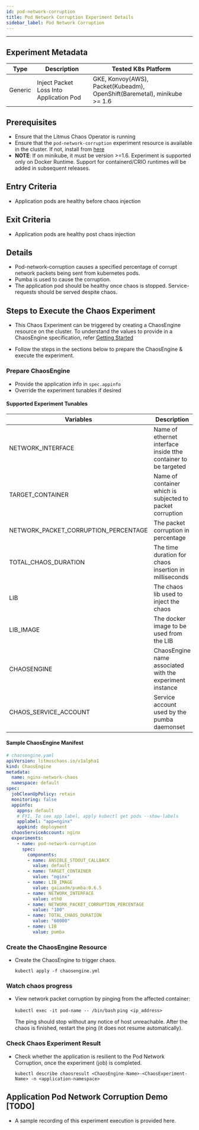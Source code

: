 ```yaml
---
id: pod-network-corruption
title: Pod Network Corruption Experiment Details
sidebar_label: Pod Network Corruption  
---
```

------

## Experiment Metadata

| Type      | Description              | Tested K8s Platform                                               |
| ----------| ------------------------ | ------------------------------------------------------------------|
| Generic   | Inject Packet Loss Into Application Pod | GKE, Konvoy(AWS), Packet(Kubeadm), OpenShift(Baremetal), minikube >= 1.6 |

## Prerequisites

- Ensure that the Litmus Chaos Operator is running
- Ensure that the `pod-network-corruption` experiment resource is available in the cluster. If not, install from [here](https://hub.litmuschaos.io/charts/generic/experiments/pod-network-corruption)
- <div class="danger">
    <strong>NOTE</strong>: 
        If on minikube, it must be version >=1.6. 
        Experiment is supported only on Docker Runtime. Support for containerd/CRIO runtimes will be added in subsequent releases.
</div>

## Entry Criteria

- Application pods are healthy before chaos injection

## Exit Criteria

- Application pods are healthy post chaos injection

## Details

- Pod-network-corruption causes a specified percentage of corrupt network packets being sent from kubernetes pods.
- Pumba is used to cause the corruption.
- The application pod should be healthy once chaos is stopped. Service-requests should be served despite chaos.


## Steps to Execute the Chaos Experiment

- This Chaos Experiment can be triggered by creating a ChaosEngine resource on the cluster. To understand the values to provide in a ChaosEngine specification, refer [Getting Started](getstarted.md/#prepare-chaosengine)

- Follow the steps in the sections below to prepare the ChaosEngine & execute the experiment.

### Prepare ChaosEngine

- Provide the application info in `spec.appinfo`
- Override the experiment tunables if desired

#### Supported Experiment Tunables

| Variables             | Description                                                  | Type      | Notes            |
| ----------------------| ------------------------------------------------------------ |-----------|------------------|
| NETWORK_INTERFACE     | Name of ethernet interface inside tthe container to be targeted | Mandatory | Default: eth0 |
| TARGET_CONTAINER      | Name of container which is subjected to packet corruption    | Mandatory |                  |
| NETWORK_PACKET_CORRUPTION_PERCENTAGE | The packet corruption in percentage	       | Mandatory | Default: 100     |
| TOTAL_CHAOS_DURATION  | The time duration for chaos insertion in milliseconds        | Mandatory | Default: 60000ms |                                           
| LIB                   | The chaos lib used to inject the chaos                       | Optional  | Default: pumba   |
| LIB_IMAGE             | The docker image to be used from the LIB                     | Optional  | Default: gaiaadm/pumba:0.6.5; note: versions < 0.6 are not supported! |
| CHAOSENGINE           | ChaosEngine name associated with the experiment instance     | Optional  |                  |
| CHAOS_SERVICE_ACCOUNT | Service account used by the pumba daemonset                  | Optional  | Optional         |

#### Sample ChaosEngine Manifest

```yaml
# chaosengine.yaml
apiVersion: litmuschaos.io/v1alpha1
kind: ChaosEngine
metadata:
  name: nginx-network-chaos
  namespace: default
spec:
  jobCleanUpPolicy: retain
  monitoring: false
  appinfo: 
    appns: default
    # FYI, To see app label, apply kubectl get pods --show-labels
    applabel: "app=nginx"
    appkind: deployment
  chaosServiceAccount: nginx 
  experiments:
    - name: pod-network-corruption
      spec:
        components:
        - name: ANSIBLE_STDOUT_CALLBACK
          value: default
        - name: TARGET_CONTAINER
          value: "nginx" 
        - name: LIB_IMAGE
          value: gaiaadm/pumba:0.6.5
        - name: NETWORK_INTERFACE
          value: eth0                    
        - name: NETWORK_PACKET_CORRUPTION_PERCENTAGE
          value: "100"
        - name: TOTAL_CHAOS_DURATION
          value: "60000"
        - name: LIB
          value: pumba
```
### Create the ChaosEngine Resource

- Create the ChaosEngine to trigger chaos.

  `kubectl apply -f chaosengine.yml`

### Watch chaos progress

- View network packet corruption by pinging from the affected container:

  `kubectl exec -it pod-name -- /bin/bash` 
  `ping <ip_address>`

  The ping should stop without any notice of host unreachable. After the chaos is finished, restart the ping (it does not resume automatically).

### Check Chaos Experiment Result

- Check whether the application is resilient to the Pod Network Corruption, once the experiment (job) is completed.

  `kubectl describe chaosresult <ChaosEngine-Name>-<ChaosExperiment-Name> -n <application-namespace>`


## Application Pod Network Corruption Demo [TODO]

- A sample recording of this experiment execution is provided here.
